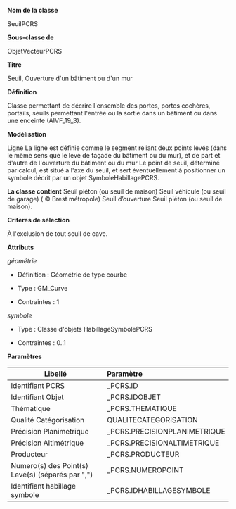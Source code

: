 **Nom de la classe**

SeuilPCRS

**Sous-classe de**

ObjetVecteurPCRS

**Titre**

Seuil, Ouverture d'un bâtiment ou d'un mur

**Définition**

Classe permettant de décrire l'ensemble des portes, portes cochères, portails, seuils permettant l'entrée ou la sortie dans un bâtiment ou dans une enceinte (AIVF_19_3).

**Modélisation**

Ligne La ligne est définie comme le segment reliant deux points levés (dans le même sens que le levé de façade du bâtiment ou du mur), et de part et d'autre de l'ouverture du bâtiment ou du mur Le point de seuil, déterminé par calcul, est situé à l'axe du seuil, et sert éventuellement à positionner un symbole décrit par un objet SymboleHabillagePCRS.

**La classe contient**
Seuil piéton (ou seuil de maison)  Seuil véhicule (ou seuil de garage) ( © Brest métropole) Seuil d’ouverture
Seuil piéton (ou seuil de maison).

**Critères de sélection**

À l'exclusion de tout seuil de cave.

**Attributs**

*géométrie*

- Définition : Géométrie de type courbe

- Type : GM_Curve

- Contraintes : 1

*symbole*

- Type : Classe d'objets HabillageSymbolePCRS

- Contraintes : 0..1

**Paramètres**

| Libellé | Paramètre |
| ---------|:-------------|
|Identifiant PCRS|_PCRS.ID|
|Identifiant Objet|_PCRS.IDOBJET|
|Thématique|_PCRS.THEMATIQUE|
|Qualité Catégorisation|QUALITECATEGORISATION|
|Précision Planimetrique|_PCRS.PRECISIONPLANIMETRIQUE|
|Précision Altimétrique|_PCRS.PRECISIONALTIMETRIQUE|
|Producteur|_PCRS.PRODUCTEUR|
|Numero(s) des Point(s) Levé(s) (séparés par ",")|_PCRS.NUMEROPOINT|
|Identifiant habillage symbole|_PCRS.IDHABILLAGESYMBOLE|
